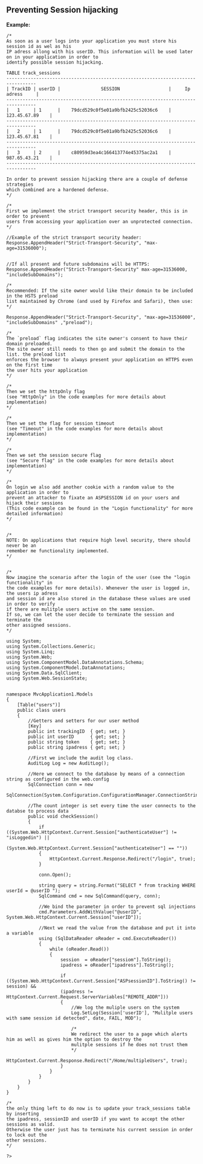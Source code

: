Preventing Session hijacking
-------

**Example:**


	/*
	As soon as a user logs into your application you must store his session id as wel as his
	IP adress allong with his userID. This information will be used later on in your application in order to
	identify possible session hijacking.

	TABLE track_sessions
	---------------------------------------------------------------------------------
	| TrackID | userID |		   	   SESSION 		            |     Ip adress	    | 
	---------------------------------------------------------------------------------
	|   1     | 1      | 	79dcd529c0f5e01a9bfb2425c52036c6    |	123.45.67.89	|   
	---------------------------------------------------------------------------------
	|   2     | 1      | 	79dcd529c0f5e01a9bfb2425c52036c6    |	123.45.67.81	|
	---------------------------------------------------------------------------------
	|   3     | 2      | 	c80959d3ea4c166413774e45375ac2a1    |	987.65.43.21	|
	---------------------------------------------------------------------------------

	In order to prevent session hijacking there are a couple of defense strategies
	which combined are a hardened defense.  
	*/

	/*
	First we implement the strict transport security header, this is in order to prevent
	users from accessing your application over an unprotected connection.
	*/

	//Example of the strict transport security header:
	Response.AppendHeader("Strict-Transport-Security", "max-age=31536000");


	//If all present and future subdomains will be HTTPS:
	Response.AppendHeader("Strict-Transport-Security" max-age=31536000, "includeSubDomains");

	/*
	Recommended: If the site owner would like their domain to be included in the HSTS preload 
	list maintained by Chrome (and used by Firefox and Safari), then use:
	*/

	Response.AppendHeader("Strict-Transport-Security", "max-age=31536000", "includeSubDomains" ,"preload");

	/*
	The `preload` flag indicates the site owner's consent to have their domain preloaded. 
	The site owner still needs to then go and submit the domain to the list. the preload list
	enforces the browser to always present your application on HTTPS even on the first time
	the user hits your application
	*/

	/*
	Then we set the httpOnly flag
	(see "HttpOnly" in the code examples for more details about implementation)
	*/
	
	/*
	Then we set the flag for session timeout
	(see "Timeout" in the code examples for more details about implementation)
	*/
	
	/*
	Then we set the session secure flag 
	(see "Secure flag" in the code examples for more details about implementation)
	*/
	
	/*
	On login we also add another cookie with a random value to the application in order to
	prevent an attacker to fixate an ASPSESSION id on your users and hijack their sessions
	(This code example can be found in the "Login functionality" for more detailed information)
	*/
	
	
	/*
	NOTE: On applications that require high level security, there should never be an
	remember me functionality implemented.
	*/


	/*
	Now imagine the scenario after the login of the user (see the "login functionality" in
	the code examples for more details). Whenever the user is logged in, the users ip adress 
	and session id are also stored in the database these values are used in order to verify 
	if there are mulitple users active on the same session. 
	If so, we can let the user decide to terminate the session and terminate the
	other assigned sessions.
	*/
	
	using System;
	using System.Collections.Generic;
	using System.Linq;
	using System.Web;
	using System.ComponentModel.DataAnnotations.Schema;
	using System.ComponentModel.DataAnnotations;
	using System.Data.SqlClient;
	using System.Web.SessionState;


	namespace MvcApplication1.Models
	{
		[Table("users")]
		public class users
		{
			//Getters and setters for our user method
			[Key]
			public int trackingID  { get; set; }
			public int userID      { get; set; }
			public string token    { get; set; }
			public string ipadress { get; set; }

			//First we include the audit log class.
			AuditLog Log = new AuditLog();

			//Here we connect to the database by means of a connection string as configured in the web.config
			SqlConnection conn = new 
			SqlConnection(System.Configuration.ConfigurationManager.ConnectionStrings["users"].ConnectionString);

			//The count integer is set every time the user connects to the databse to process data
			public void checkSession()
			{
				if ((System.Web.HttpContext.Current.Session["authenticateUser"] != "isLoggedin") || 
				(System.Web.HttpContext.Current.Session["authenticateUser"] == ""))
				{
					HttpContext.Current.Response.Redirect("/login", true);
				}

				conn.Open();

				string query = string.Format("SELECT * from tracking WHERE userId = @userID ");
				SqlCommand cmd = new SqlCommand(query, conn);

				//We bind the parameter in order to prevent sql injections
				cmd.Parameters.AddWithValue("@userID", System.Web.HttpContext.Current.Session["userID"]);
			
				//Next we read the value from the database and put it into a variable
				using (SqlDataReader oReader = cmd.ExecuteReader())
				{
					while (oReader.Read())
					{
						session  = oReader["sessiom"].ToString();
						ipadress = oReader["ipadress"].ToString();

						if ((System.Web.HttpContext.Current.Session["ASPsessionID"].ToString() != session) && 
						(ipadress != HttpContext.Current.Request.ServerVariables["REMOTE_ADDR"]))
						{   
							//We log the muliple users on the system 
							Log.SetLog(Session['userID'], "Mulitple users with same session id detected", date, FAIL, MOD");

							/*
							We redirect the user to a page which alerts him as well as gives him the option to destroy the 
							mulitple sessions if he does not trust them
							*/
							HttpContext.Current.Response.Redirect("/Home/multipleUsers", true);
						}
					}
				}
			}
		}
	}    

	/*
	the only thing left to do now is to update your track_sessions table by inserting
	the ipadress, sessionID and userID if you want to accept the other sessions as valid.
	Otherwise the user just has to terminate his current session in order to lock out the
	other sessions.
	*/

	?>

